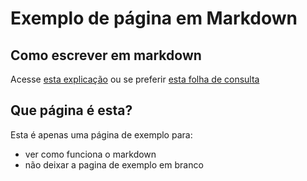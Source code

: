 # Exemplo de página em Markdown

## Como escrever em markdown

Acesse [esta explicação](https://daringfireball.net/projects/markdown/syntax) ou se preferir [esta folha de consulta](http://commonmark.org/help/)

## Que página é esta?

Esta é apenas uma página de exemplo para:
* ver como funciona o markdown
* não deixar a pagina de exemplo em branco